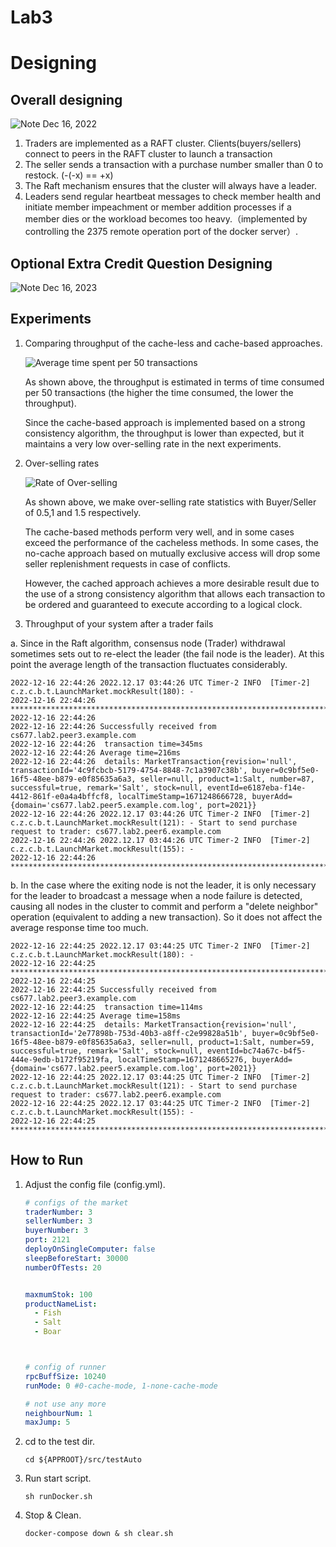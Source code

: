 # Lab3

# Designing

## Overall designing

![Note Dec 16, 2022](src/main/resources/static/overallDesigning.png)

1. Traders are implemented as a RAFT cluster. Clients(buyers/sellers) connect to peers in the RAFT cluster to launch a transaction
2. The seller sends a transaction with a purchase number smaller than 0 to restock. (-(-x) == +x)
3. The Raft mechanism ensures that the cluster will always have a leader.
4. Leaders send regular heartbeat messages to check member health and initiate member impeachment or member addition processes if a member dies or the workload becomes too heavy.（implemented by controlling the 2375 remote operation port of the docker server）.

## Optional Extra Credit Question Designing

![Note Dec 16, 2023](src/main/resources/static/ExtraCredit.png)

## Experiments

1. Comparing throughput of the cache-less and cache-based approaches.

   ![Average time spent per 50 transactions](src/main/resources/static/AverageTimeSpentPer50Transactions.png)

   As shown above, the throughput is estimated in terms of time consumed per 50 transactions (the higher the time consumed, the lower the throughput).

   Since the cache-based approach is implemented based on a strong consistency algorithm, the throughput is lower than expected, but it maintains a very low over-selling rate in the next experiments.

2. Over-selling rates

   ![Rate of Over-selling](src/main/resources/static/RateOfOver-selling.png)

   As shown above, we make over-selling rate statistics with Buyer/Seller of 0.5,1 and 1.5 respectively.

   The cache-based methods perform very well, and in some cases exceed the performance of the cacheless methods. In some cases, the no-cache approach based on mutually exclusive access will drop some seller replenishment requests in case of conflicts.

   However, the cached approach achieves a more desirable result due to the use of a strong consistency algorithm that allows each transaction to be ordered and guaranteed to execute according to a logical clock.

3.  Throughput of your system after a trader fails

a. Since in the Raft algorithm, consensus node (Trader) withdrawal sometimes sets out to re-elect the leader (the fail node is the leader). At this point the average length of the transaction fluctuates considerably.

```shell
2022-12-16 22:44:26 2022.12.17 03:44:26 UTC Timer-2 INFO  [Timer-2] c.z.c.b.t.LaunchMarket.mockResult(180): - 
2022-12-16 22:44:26 *************************************************************************************
2022-12-16 22:44:26 
2022-12-16 22:44:26 Successfully received from cs677.lab2.peer3.example.com
2022-12-16 22:44:26  transaction time=345ms
2022-12-16 22:44:26 Average time=216ms
2022-12-16 22:44:26  details: MarketTransaction{revision='null', transactionId='4c9fcbcb-5179-4754-8848-7c1a3907c38b', buyer=0c9bf5e0-16f5-48ee-b879-e0f85635a6a3, seller=null, product=1:Salt, number=87, successful=true, remark='Salt', stock=null, eventId=e6187eba-f14e-4412-861f-e0a4a4bffcf8, localTimeStamp=1671248666728, buyerAdd={domain='cs677.lab2.peer5.example.com.log', port=2021}}
2022-12-16 22:44:26 2022.12.17 03:44:26 UTC Timer-2 INFO  [Timer-2] c.z.c.b.t.LaunchMarket.mockResult(121): - Start to send purchase request to trader: cs677.lab2.peer6.example.com
2022-12-16 22:44:26 2022.12.17 03:44:26 UTC Timer-2 INFO  [Timer-2] c.z.c.b.t.LaunchMarket.mockResult(155): - 
2022-12-16 22:44:26 *************************************************************************************
```

b. In the case where the exiting node is not the leader, it is only necessary for the leader to broadcast a message when a node failure is detected, causing all nodes in the cluster to commit and perform a "delete neighbor" operation (equivalent to adding a new transaction). So it does not affect the average response time too much.

```shell
2022-12-16 22:44:25 2022.12.17 03:44:25 UTC Timer-2 INFO  [Timer-2] c.z.c.b.t.LaunchMarket.mockResult(180): - 
2022-12-16 22:44:25 *************************************************************************************
2022-12-16 22:44:25 
2022-12-16 22:44:25 Successfully received from cs677.lab2.peer3.example.com
2022-12-16 22:44:25  transaction time=114ms
2022-12-16 22:44:25 Average time=158ms
2022-12-16 22:44:25  details: MarketTransaction{revision='null', transactionId='2e77898b-753d-40b3-a8ff-c2e99828a51b', buyer=0c9bf5e0-16f5-48ee-b879-e0f85635a6a3, seller=null, product=1:Salt, number=59, successful=true, remark='Salt', stock=null, eventId=bc74a67c-b4f5-444e-9edb-b172f95219fa, localTimeStamp=1671248665276, buyerAdd={domain='cs677.lab2.peer5.example.com.log', port=2021}}
2022-12-16 22:44:25 2022.12.17 03:44:25 UTC Timer-2 INFO  [Timer-2] c.z.c.b.t.LaunchMarket.mockResult(121): - Start to send purchase request to trader: cs677.lab2.peer6.example.com
2022-12-16 22:44:25 2022.12.17 03:44:25 UTC Timer-2 INFO  [Timer-2] c.z.c.b.t.LaunchMarket.mockResult(155): - 
2022-12-16 22:44:25 *************************************************************************************
```

## How to Run

1. Adjust the config file (config.yml).

   ```yaml
   # configs of the market
   traderNumber: 3
   sellerNumber: 3
   buyerNumber: 3
   port: 2121
   deployOnSingleComputer: false
   sleepBeforeStart: 30000
   numberOfTests: 20
   
   
   maxmumStok: 100
   productNameList:
     - Fish
     - Salt
     - Boar
   
   
   
   # config of runner
   rpcBuffSize: 10240
   runMode: 0 #0-cache-mode, 1-none-cache-mode
   
   # not use any more
   neighbourNum: 1
   maxJump: 5
   ```



2. cd to the test dir.

   ```shell
   cd ${APPROOT}/src/testAuto
   ```

3. Run start script.

   ```shell
   sh runDocker.sh
   ```

4. Stop & Clean.

   ```shell
   docker-compose down & sh clear.sh
   ```

   

